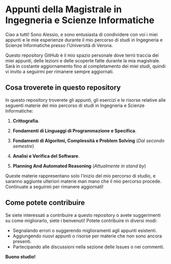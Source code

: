 # Appunti della Magistrale in Ingegneria e Scienze Informatiche

Ciao a tutti! Sono Alessio, e sono entusiasta di condividere con voi i miei appunti e le mie esperienze durante il mio percorso di studi in Ingegneria e Scienze Informatiche presso l'Università di Verona.

Questo repository GitHub è il mio spazio personale dove terrò traccia dei miei appunti, delle lezioni e delle scoperte fatte durante la mia magistrale. Sarà in costante aggiornamento fino al completamento dei miei studi, quindi vi invito a seguirmi per rimanere sempre aggiornati.

## Cosa troverete in questo repository

In questo repository troverete gli appunti, gli esercizi e le risorse relative alle seguenti materie del mio percorso di studi in Ingegneria e Scienze Informatiche:

1. **Crittografia**.

2. **Fondamenti di Linguaggi di Programmazione e Specifica**.

3. **Fondamenti di Algoritmi, Complessità e Problem Solving** (_Dal secondo semestre_)

4. **Analisi e Verifica del Software**.

5. **Planning And Automated Reasoning** (_Attualmente in stand by_)

Queste materie rappresentano solo l'inizio del mio percorso di studio, e saranno aggiunte ulteriori materie man mano che il mio percorso procede. Continuate a seguirmi per rimanere aggiornati!

## Come potete contribuire

Se siete interessati a contribuire a questo repository o avete suggerimenti su come migliorarlo, siete i benvenuti! Potete contribuire in diversi modi:

- Segnalando errori o suggerendo miglioramenti agli appunti esistenti.
- Aggiungendo nuovi appunti o risorse per materie che non sono ancora presenti.
- Partecipando alle discussioni nella sezione delle Issues o nei commenti.

**Buono studio!**
